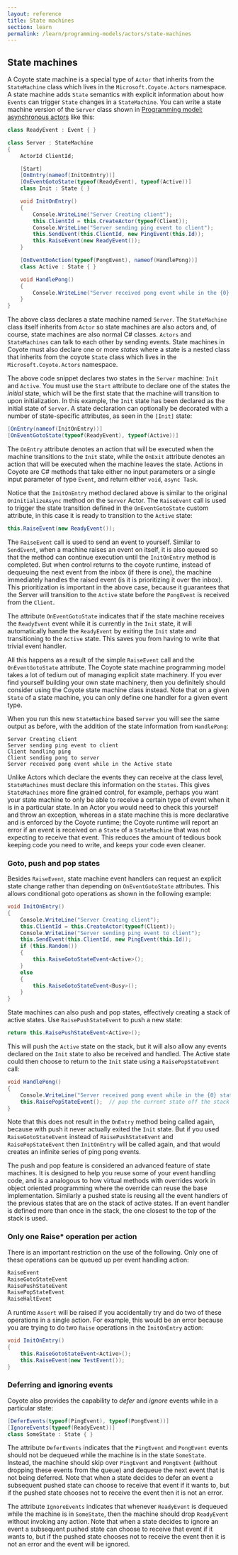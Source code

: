 ```yaml
---
layout: reference
title: State machines
section: learn
permalink: /learn/programming-models/actors/state-machines
---
```


## State machines

A Coyote state machine is a special type of `Actor` that inherits from the `StateMachine` class
which lives in the `Microsoft.Coyote.Actors` namespace.  A state machine adds `State` semantics
with explicit information about how `Events` can trigger `State` changes in a `StateMachine`.
You can write a state machine version of the `Server` class shown in [Programming model: asynchronous actors](/coyote/learn/programming-models/actors/overview) like this:

```c#
class ReadyEvent : Event { }

class Server : StateMachine
{
    ActorId ClientId;

    [Start]
    [OnEntry(nameof(InitOnEntry))]
    [OnEventGotoState(typeof(ReadyEvent), typeof(Active))]
    class Init : State { }

    void InitOnEntry()
    {
        Console.WriteLine("Server Creating client");
        this.ClientId = this.CreateActor(typeof(Client));
        Console.WriteLine("Server sending ping event to client");
        this.SendEvent(this.ClientId, new PingEvent(this.Id));
        this.RaiseEvent(new ReadyEvent());
    }

    [OnEventDoAction(typeof(PongEvent), nameof(HandlePong))]
    class Active : State { }

    void HandlePong()
    {
        Console.WriteLine("Server received pong event while in the {0} state", this.CurrentState.Name);
    }
}
```

The above class declares a state machine named `Server`. The `StateMachine` class itself inherits from `Actor`
so state machines are also actors and, of course, state machines are also normal C# classes.
`Actors` and `StateMachines` can talk to each other by sending events.
State machines in Coyote must also declare one or more _states_ where a state is
a nested class that inherits from the coyote `State` class which lives in the `Microsoft.Coyote.Actors` namespace.

The above code snippet declares two states in the `Server` machine: `Init` and `Active`. You must use
the `Start` attribute to declare one of the states the _initial_ state, which will be the first state that the machine
will transition to upon initialization. In this example, the `Init` state has been declared as the
initial state of `Server`. A state declaration can optionally be decorated with a number of state-specific attributes, as
seen in the `[Init]` state:

```c#
[OnEntry(nameof(InitOnEntry))]
[OnEventGotoState(typeof(ReadyEvent), typeof(Active))]
```

The `OnEntry` attribute denotes an action that will be executed when the
machine transitions to the `Init` state, while the `OnExit` attribute denotes
an action that will be executed when the machine leaves the state. Actions in Coyote are
C# methods that take either no input parameters or a single input parameter of type `Event`,
and return either `void`, `async Task`.

Notice that the `InitOnEntry` method declared above is similar to the original `OnInitializeAsync`
method on the `Server` Actor.  The `RaiseEvent` call is used to trigger the state transition
defined in the `OnEventGotoState` custom attribute, in this case it is ready to transition to the `Active` state:

```c#
this.RaiseEvent(new ReadyEvent());
```

The `RaiseEvent` call is used to send an event to yourself.
Similar to `SendEvent`, when a machine raises an event on itself, it is also queued so that
the method can continue execution until the `InitOnEntry` method is completed.
But when control returns to the coyote runtime, instead of dequeuing the next event
from the inbox (if there is one), the machine immediately handles the raised event
(is it is prioritizing it over the inbox).
This prioritization is important in the above case, because it guarantees that the Server will transition to the
`Active` state before the `PongEvent` is received from the `Client`.

The attribute `OnEventGotoState` indicates that if the state machine receives the `ReadyEvent` event
while it is currently in the `Init` state, it will automatically handle the `ReadyEvent` by exiting
the `Init` state and transitioning to the `Active` state.  This saves you from having to write that
trivial event handler.

All this happens as a result of the simple `RaiseEvent` call and the `OnEventGotoState` attribute.
The Coyote state machine programming model takes a lot of tedium out of managing explicit state machinery.
If you ever find yourself building your own state machinery, then you definitely should consider using the
Coyote state machine class instead.
Note that on a given `State` of a state machine, you can only define one handler for a given event type.

When you run this new `StateMachine` based `Server` you will see the same output as before,
with the addition of the state information from `HandlePong`:
```
Server Creating client
Server sending ping event to client
Client handling ping
Client sending pong to server
Server received pong event while in the Active state
```

Unlike Actors which declare the events they can receive at the class level, `StateMachines` must declare
this information on the `States`.  This gives `StateMachines` more fine grained control, for example,
perhaps you want your state machine to only be able to receive a certain type of event when it is in a particular state.
In an Actor you would need to check this yourself and throw an exception, whereas in a state machine this
is more declarative and is enforced by the Coyote runtime; the Coyote runtime will report an error if an
event is received on a `State` of a `StateMachine` that was not expecting to receive that event.
This reduces the amount of tedious book keeping code you need to write, and keeps your code even cleaner.

### Goto, push and pop states

Besides `RaiseEvent`, state machine event handlers can request an explicit state change rather than
depending on `OnEventGotoState` attributes.  This allows conditional goto operations as shown in the following
example:

```c#
void InitOnEntry()
{
    Console.WriteLine("Server Creating client");
    this.ClientId = this.CreateActor(typeof(Client));
    Console.WriteLine("Server sending ping event to client");
    this.SendEvent(this.ClientId, new PingEvent(this.Id));
    if (this.Random())
    {
        this.RaiseGotoStateEvent<Active>();
    }
    else
    {
        this.RaiseGotoStateEvent<Busy>();
    }
}
```

State machines can also push and pop states, effectively creating a stack of active states.
Use `RaisePushStateEvent` to push a new state:

```c#
return this.RaisePushStateEvent<Active>();
```

This will push the `Active` state on the stack, but it will also allow any events declared on the `Init`
state to also be received and handled.  The Active state could then choose to return to the `Init`
state using a `RaisePopStateEvent` call:

```c#
void HandlePong()
{
    Console.WriteLine("Server received pong event while in the {0} state", this.CurrentState.Name);
    this.RaisePopStateEvent();  // pop the current state off the stack of active states.
}
```

Note that this does not result in the `OnEntry` method being called again, because with push it never
actually exited the `Init` state.  But if you used `RaiseGotoStateEvent` instead of `RaisePushStateEvent`
and `RaisePopStateEvent` then `InitOnEntry` will be called again, and that would creates an infinite series
of ping pong events.

The push and pop feature is considered an advanced feature of state machines.
It is designed to help you reuse some of your event handling code, and is a analogous to how
virtual methods with overrides work in object oriented programming where the override can reuse
the base implementation.  Similarly a pushed state is reusing all the event handlers of the previous states
that are on the stack of active states.  If an event handler is defined more than once in the stack,
the one closest to the top of the stack is used.

### Only one Raise* operation per action

There is an important restriction on the use of the following.  Only one of these operations can
be queued up per event handling action:

```c#
RaiseEvent
RaiseGotoStateEvent
RaisePushStateEvent
RaisePopStateEvent
RaiseHaltEvent
```

A runtime `Assert` will be raised if you accidentally try and do two of these operations in a single
action.  For example, this would be an error because you are trying to do two `Raise` operations in
the `InitOnEntry` action:

```c#
void InitOnEntry()
{
    this.RaiseGotoStateEvent<Active>();
    this.RaiseEvent(new TestEvent());
}
```

### Deferring and ignoring events

Coyote also provides the capability to _defer_ and _ignore_ events while in a particular state:

```c#
[DeferEvents(typeof(PingEvent), typeof(PongEvent))]
[IgnoreEvents(typeof(ReadyEvent))]
class SomeState : State { }
```

The attribute `DeferEvents` indicates that the `PingEvent` and `PongEvent` events should not be
dequeued while the machine is in the state `SomeState`. Instead, the machine should skip over
`PingEvent` and `PongEvent` (without dropping these events from the queue) and dequeue the next event
that is not being deferred.  Note that when a state decides to defer an event a subsequent pushed state can choose to
receive that event if it wants to, but if the pushed state chooses not to receive the event then it is not an error.

The attribute `IgnoreEvents` indicates that whenever `ReadyEvent` is dequeued while the machine is
in `SomeState`, then the machine should drop `ReadyEvent` without invoking any action.
Note that when a state decides to ignore an event a subsequent pushed state can choose to
receive that event if it wants to, but if the pushed state chooses not to receive the event then it is not an error
and the event will be ignored.
